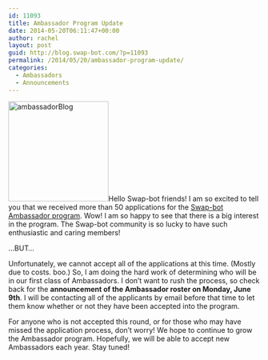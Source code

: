 ```yaml
---
id: 11093
title: Ambassador Program Update
date: 2014-05-20T06:11:47+00:00
author: rachel
layout: post
guid: http://blog.swap-bot.com/?p=11093
permalink: /2014/05/20/ambassador-program-update/
categories:
  - Ambassadors
  - Announcements
---
```

[<img src="http://blog.swap-bot.com/wp-content/uploads/2014/05/ambassadorBlog.jpg" alt="ambassadorBlog" width="200" class="alignright size-full wp-image-11094" />](http://blog.swap-bot.com/2014/04/02/apply-to-be-a-swap-bot-ambassador/)Hello Swap-bot friends! I am so excited to tell you that we received more than 50 applications for the [Swap-bot Ambassador program](http://blog.swap-bot.com/2014/04/02/apply-to-be-a-swap-bot-ambassador/). Wow! I am so happy to see that there is a big interest in the program. The Swap-bot community is so lucky to have such enthusiastic and caring members! 

&#8230;BUT&#8230; 

Unfortunately, we cannot accept all of the applications at this time. (Mostly due to costs. boo.) So, I am doing the hard work of determining who will be in our first class of Ambassadors. I don&#8217;t want to rush the process, so check back for the **announcement of the Ambassador roster on Monday, June 9th**. I will be contacting all of the applicants by email before that time to let them know whether or not they have been accepted into the program. 

For anyone who is not accepted this round, or for those who may have missed the application process, don&#8217;t worry! We hope to continue to grow the Ambassador program. Hopefully, we will be able to accept new Ambassadors each year. Stay tuned!